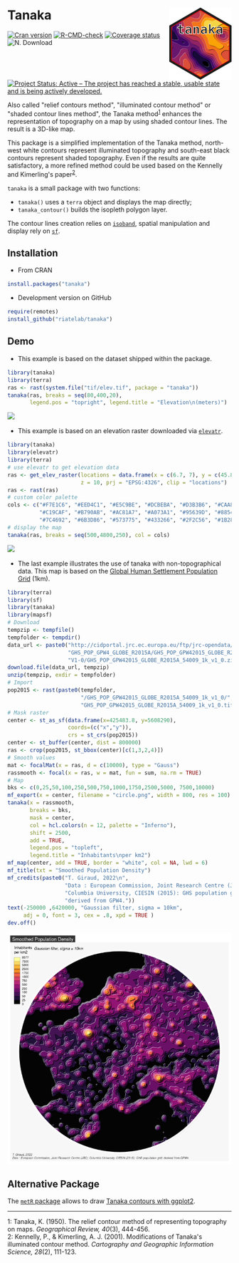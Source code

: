 

# Tanaka <img src="man/figures/logo.png" align="right" width="140"/>

[![Cran version](https://www.r-pkg.org/badges/version-ago/tanaka)](https://CRAN.R-project.org/package=tanaka)
[![R-CMD-check](https://github.com/riatelab/tanaka/workflows/R-CMD-check/badge.svg)](https://github.com/riatelab/tanaka/actions)
[![Coverage status](https://codecov.io/gh/riatelab/tanaka/branch/master/graph/badge.svg)](https://codecov.io/github/riatelab/tanaka?branch=master)
![N. Download](https://cranlogs.r-pkg.org/badges/grand-total/tanaka?color=brightgreen)  
[![Project Status: Active – The project has reached a stable, usable
state and is being actively
developed.](https://www.repostatus.org/badges/latest/active.svg)](https://www.repostatus.org/#active)



Also called "relief contours method", "illuminated contour method" or "shaded 
contour lines method", the Tanaka method<sup>[1](#fn1)</sup> enhances the representation of topography 
on a map by using shaded contour lines. The result is a 3D-like map.

This package is a simplified implementation of the Tanaka method, north-west white contours represent 
illuminated topography and south-east black contours represent shaded topography. 
Even if the results are quite satisfactory, a more refined method could be used 
based on the Kennelly and Kimerling's paper<sup>[2](#fn2)</sup>. 


`tanaka` is a small package with two functions:

- `tanaka()` uses a `terra` object and displays the map directly;
- `tanaka_contour()` builds the isopleth polygon layer. 


The contour lines creation relies on [`isoband`](https://github.com/wilkelab/isoband), 
spatial manipulation and display rely on [`sf`](https://github.com/r-spatial/sf). 


## Installation
* From CRAN
```r
install.packages("tanaka")
```

* Development version on GitHub
```r
require(remotes)
install_github("riatelab/tanaka")
```

## Demo

* This example is based on the dataset shipped within the package. 
```r
library(tanaka)
library(terra)
ras <- rast(system.file("tif/elev.tif", package = "tanaka"))
tanaka(ras, breaks = seq(80,400,20), 
       legend.pos = "topright", legend.title = "Elevation\n(meters)")
```
![](https://raw.githubusercontent.com/riatelab/tanaka/master/img/ex1.png)  

* This example is based on an  elevation raster downloaded via 
[`elevatr`](https://github.com/jhollist/elevatr). 
```r
library(tanaka)
library(elevatr)
library(terra)
# use elevatr to get elevation data
ras <- get_elev_raster(locations = data.frame(x = c(6.7, 7), y = c(45.8,46)),
                       z = 10, prj = "EPSG:4326", clip = "locations")
ras <- rast(ras)
# custom color palette
cols <- c("#F7E1C6", "#EED4C1", "#E5C9BE", "#DCBEBA", "#D3B3B6", "#CAA8B3", 
          "#C19CAF", "#B790AB", "#AC81A7", "#A073A1", "#95639D", "#885497", 
          "#7C4692", "#6B3D86", "#573775", "#433266", "#2F2C56", "#1B2847")
# display the map
tanaka(ras, breaks = seq(500,4800,250), col = cols)
```
![](https://raw.githubusercontent.com/riatelab/tanaka/master/img/ex2.png)  

* The last example illustrates the use of tanaka with non-topographical data. 
This map is based on the [Global Human Settlement Population Grid](https://ghsl.jrc.ec.europa.eu/ghs_pop.php) (1km). 

```r
library(terra)
library(sf)
library(tanaka)
library(mapsf)
# Download
tempzip <- tempfile()
tempfolder <- tempdir()
data_url <- paste0("http://cidportal.jrc.ec.europa.eu/ftp/jrc-opendata/GHSL/", 
                   "GHS_POP_GPW4_GLOBE_R2015A/GHS_POP_GPW42015_GLOBE_R2015A_54009_1k/", 
                   "V1-0/GHS_POP_GPW42015_GLOBE_R2015A_54009_1k_v1_0.zip")
download.file(data_url, tempzip)
unzip(tempzip, exdir = tempfolder)
# Import
pop2015 <- rast(paste0(tempfolder, 
                       "/GHS_POP_GPW42015_GLOBE_R2015A_54009_1k_v1_0/",
                       "GHS_POP_GPW42015_GLOBE_R2015A_54009_1k_v1_0.tif"))
# Mask raster
center <- st_as_sf(data.frame(x=425483.8, y=5608290), 
                   coords=(c("x","y")), 
                   crs = st_crs(pop2015))
center <- st_buffer(center, dist = 800000)
ras <- crop(pop2015, st_bbox(center)[c(1,3,2,4)])
# Smooth values
mat <- focalMat(x = ras, d = c(10000), type = "Gauss")
rassmooth <- focal(x = ras, w = mat, fun = sum, na.rm = TRUE)
# Map
bks <- c(0,25,50,100,250,500,750,1000,1750,2500,5000, 7500,10000)
mf_export(x = center, filename = "circle.png", width = 800, res = 100)
tanaka(x = rassmooth,
       breaks = bks,
       mask = center,
       col = hcl.colors(n = 12, palette = "Inferno"),
       shift = 2500,
       add = TRUE,
       legend.pos = "topleft",
       legend.title = "Inhabitants\nper km2")
mf_map(center, add = TRUE, border = "white", col = NA, lwd = 6)
mf_title(txt = "Smoothed Population Density")
mf_credits(paste0("T. Giraud, 2022\n",
                  "Data : European Commission, Joint Research Centre (JRC); ", 
                  "Columbia University, CIESIN (2015): GHS population grid, ", 
                  "derived from GPW4."))
text(-250000 ,6420000, "Gaussian filter, sigma = 10km", 
     adj = 0, font = 3, cex = .8, xpd = TRUE )
dev.off()
```


![](https://raw.githubusercontent.com/riatelab/tanaka/master/img/circle.png)

## Alternative Package
The [`metR` package](https://CRAN.R-project.org/package=metR) allows to draw [Tanaka contours with ggplot2](https://eliocamp.github.io/metR/reference/geom_contour_tanaka.html).


-------------------------------------------

<a name="fn1">1</a>: Tanaka, K. (1950). The relief contour method of representing topography on maps. *Geographical Review, 40*(3), 444-456.  
<a name="fn2">2</a>: Kennelly, P., & Kimerling, A. J. (2001). Modifications of Tanaka's illuminated contour method. *Cartography and Geographic Information Science, 28*(2), 111-123.


